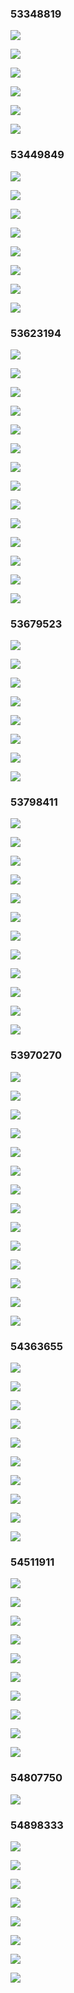 ### 53348819 ###
![](http://localhost:8080/img/53348819_1.jpg)
![](http://localhost:8080/img/53348819_2.jpg)
![](http://localhost:8080/img/53348819_3.jpg)
![](http://localhost:8080/img/53348819_4.jpg)
![](http://localhost:8080/img/53348819_5.jpg)
![](http://localhost:8080/img/53348819_6.jpg)
### 53449849 ###
![](http://localhost:8080/img/53449849_1.jpg)
![](http://localhost:8080/img/53449849_2.jpg)
![](http://localhost:8080/img/53449849_3.jpg)
![](http://localhost:8080/img/53449849_4.jpg)
![](http://localhost:8080/img/53449849_5.jpg)
![](http://localhost:8080/img/53449849_6.jpg)
![](http://localhost:8080/img/53449849_7.jpg)
![](http://localhost:8080/img/53449849_8.jpg)
### 53623194 ###
![](http://localhost:8080/img/53623194_1.jpg)
![](http://localhost:8080/img/53623194_10.jpg)
![](http://localhost:8080/img/53623194_11.jpg)
![](http://localhost:8080/img/53623194_12.jpg)
![](http://localhost:8080/img/53623194_13.jpg)
![](http://localhost:8080/img/53623194_14.jpg)
![](http://localhost:8080/img/53623194_2.jpg)
![](http://localhost:8080/img/53623194_3.jpg)
![](http://localhost:8080/img/53623194_4.jpg)
![](http://localhost:8080/img/53623194_5.jpg)
![](http://localhost:8080/img/53623194_6.jpg)
![](http://localhost:8080/img/53623194_7.jpg)
![](http://localhost:8080/img/53623194_8.jpg)
![](http://localhost:8080/img/53623194_9.jpg)
### 53679523 ###
![](http://localhost:8080/img/53679523_1.jpg)
![](http://localhost:8080/img/53679523_2.jpg)
![](http://localhost:8080/img/53679523_3.jpg)
![](http://localhost:8080/img/53679523_4.jpg)
![](http://localhost:8080/img/53679523_5.jpg)
![](http://localhost:8080/img/53679523_6.jpg)
![](http://localhost:8080/img/53679523_7.jpg)
![](http://localhost:8080/img/53679523_8.jpg)
### 53798411 ###
![](http://localhost:8080/img/53798411_1.jpg)
![](http://localhost:8080/img/53798411_10.jpg)
![](http://localhost:8080/img/53798411_11.jpg)
![](http://localhost:8080/img/53798411_12.jpg)
![](http://localhost:8080/img/53798411_2.jpg)
![](http://localhost:8080/img/53798411_3.jpg)
![](http://localhost:8080/img/53798411_4.jpg)
![](http://localhost:8080/img/53798411_5.jpg)
![](http://localhost:8080/img/53798411_6.jpg)
![](http://localhost:8080/img/53798411_7.jpg)
![](http://localhost:8080/img/53798411_8.jpg)
![](http://localhost:8080/img/53798411_9.jpg)
### 53970270 ###
![](http://localhost:8080/img/53970270_1.jpg)
![](http://localhost:8080/img/53970270_10.jpg)
![](http://localhost:8080/img/53970270_11.jpg)
![](http://localhost:8080/img/53970270_12.jpg)
![](http://localhost:8080/img/53970270_13.jpg)
![](http://localhost:8080/img/53970270_14.jpg)
![](http://localhost:8080/img/53970270_2.jpg)
![](http://localhost:8080/img/53970270_3.jpg)
![](http://localhost:8080/img/53970270_4.jpg)
![](http://localhost:8080/img/53970270_5.jpg)
![](http://localhost:8080/img/53970270_6.jpg)
![](http://localhost:8080/img/53970270_7.jpg)
![](http://localhost:8080/img/53970270_8.jpg)
![](http://localhost:8080/img/53970270_9.jpg)
### 54363655 ###
![](http://localhost:8080/img/54363655_1.jpg)
![](http://localhost:8080/img/54363655_10.jpg)
![](http://localhost:8080/img/54363655_2.jpg)
![](http://localhost:8080/img/54363655_3.jpg)
![](http://localhost:8080/img/54363655_4.jpg)
![](http://localhost:8080/img/54363655_5.jpg)
![](http://localhost:8080/img/54363655_6.jpg)
![](http://localhost:8080/img/54363655_7.jpg)
![](http://localhost:8080/img/54363655_8.jpg)
![](http://localhost:8080/img/54363655_9.jpg)
### 54511911 ###
![](http://localhost:8080/img/54511911_1.jpg)
![](http://localhost:8080/img/54511911_10.jpg)
![](http://localhost:8080/img/54511911_2.jpg)
![](http://localhost:8080/img/54511911_3.jpg)
![](http://localhost:8080/img/54511911_4.jpg)
![](http://localhost:8080/img/54511911_5.jpg)
![](http://localhost:8080/img/54511911_6.jpg)
![](http://localhost:8080/img/54511911_7.jpg)
![](http://localhost:8080/img/54511911_8.jpg)
![](http://localhost:8080/img/54511911_9.jpg)
### 54807750 ###
![](http://localhost:8080/img/54807750_1.png)
### 54898333 ###
![](http://localhost:8080/img/54898333_1.jpg)
![](http://localhost:8080/img/54898333_2.jpg)
![](http://localhost:8080/img/54898333_3.jpg)
![](http://localhost:8080/img/54898333_4.jpg)
![](http://localhost:8080/img/54898333_5.jpg)
![](http://localhost:8080/img/54898333_6.jpg)
![](http://localhost:8080/img/54898333_7.jpg)
![](http://localhost:8080/img/54898333_8.jpg)
